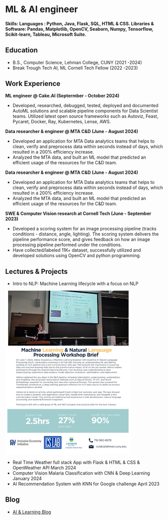 # ML & AI engineer

#### Skills: Languages : Python, Java, Flask, SQL, HTML & CSS. Libraries & Software:  Pandas, Matplotlib, OpenCV, Seaborn, Numpy, Tensorflow, Scikit-learn, Tableau, Microsoft Suite.

## Education			        		
- B.S., Computer Science, Lehman College, CUNY (2021 -2024)
- Break Trough Tech AI, ML Cornell Tech Fellow (2022 -2023)

## Work Experience

**ML engineer @ Cake.AI (Septermber - October 2024)**
- Developed, researched, debugged, tested, deployed and documented AutoML solutions and scalable pipeline components for Data Scientist teams. Utilized latest open source frameworks such as Autoviz, Feast, Pycaret, Docker, Ray, Kubernetes, Lense, AWS. 

**Data researcher & engineer @ MTA C&D (June - August 2024)**
- Developed an application for MTA Data analytics teams  that helps to clean, verify and preprocess data within seconds instead of days, which resulted in a 200% efficiency increase.
- Analyzed the MTA data, and built an ML model that predicted an efficient usage of the resources for the C&D team.

**Data researcher & engineer @ MTA C&D (June - August 2024)**
- Developed an application for MTA Data analytics teams  that helps to clean, verify and preprocess data within seconds instead of days, which resulted in a 200% efficiency increase.
- Analyzed the MTA data, and built an ML model that predicted an efficient usage of the resources for the C&D team.

**SWE & Computer Vision research at Cornell Tech (June - September 2023)** 
- Developed a scoring system for an image processing pipeline (tracks conditions - distance, angle, lighting). The scoring system delivers the pipeline performance score, and gives feedback on how an image processing pipeline performed under the conditions.
- Have collected/labeled 11K+ dataset, successfully utilized and developed solutions using OpenCV and python programming. 


## Lectures & Projects
- Intro to NLP: Machine Learning lifecycle with a focus on NLP
<img src="/assets/img/nlp_lecture.jpeg" alt="NLP lecture" width="400">

- Real Time Weather full stack App with Flask & HTML & CSS & OpenWeather API March 2024 
- Computer Vision Malaria Classification with CNN & Deep Learning   January 2024
- AI Recommendation System with KNN for Google  challenge  April 2023

## Blog
- [AI & Learning Blog](https://medium.com/@albinakrasykova)

